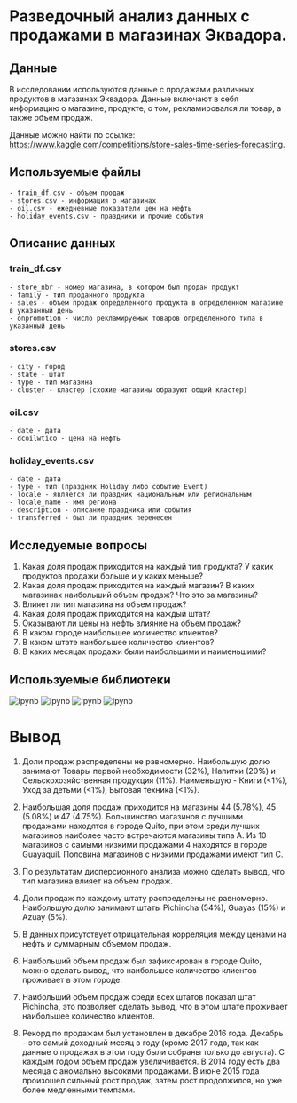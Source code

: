 # Разведочный анализ данных с продажами в магазинах Эквадора.

## Данные

В исследовании используются данные с продажами различных продуктов в магазинах Эквадора. Данные включают в себя информацию о магазине, продукте, о том, рекламировался ли товар, а также объем продаж.

Данные можно найти по ссылке: https://www.kaggle.com/competitions/store-sales-time-series-forecasting.

## Используемые файлы
```
- train_df.csv - объем продаж
- stores.csv - информация о магазинах
- oil.csv - ежедневные показатели цен на нефть
- holiday_events.csv - праздники и прочие события
```

## Описание данных

### train_df.csv

```
- store_nbr - номер магазина, в котором был продан продукт
- family - тип проданного продукта
- sales - объем продаж определенного продукта в определенном магазине в указанный день
- onpromotion - число рекламируемых товаров определенного типа в указанный день
```

### stores.csv

```
- city - город
- state - штат
- type - тип магазина
- cluster - кластер (схожие магазины образуют общий кластер)
```

### oil.csv

```
- date - дата
- dcoilwtico - цена на нефть
```

### holiday_events.csv

```
- date - дата
- type - тип (праздник Holiday либо событие Event)
- locale - является ли праздник национальным или региональным
- locale_name - имя региона
- description - описание праздника или события
- transferred - был ли праздник перенесен
```

## Исследуемые вопросы

1. Какая доля продаж приходится на каждый тип продукта? У каких продуктов продажи больше и у каких меньше?
2. Какая доля продаж приходится на каждый магазин? В каких магазинах наибольший объем продаж? Что это за магазины?
3. Влияет ли тип магазина на объем продаж?
4. Какая доля продаж приходится на каждый штат?
5. Оказывают ли цены на нефть влияние на объем продаж?
6. В каком городе наибольшее количество клиентов?
7. В каком штате наибольшее количество клиентов?
8. В каких месяцах продажи были наибольшими и наименьшими?

## Используемые библиотеки

![Ipynb](https://img.shields.io/badge/Python-pandas-blue.svg?style=flat&logo=python&logoColor=white)
![Ipynb](https://img.shields.io/badge/Python-numpy-blue.svg?style=flat&logo=python&logoColor=white)
![Ipynb](https://img.shields.io/badge/Python-plotly-blue.svg?style=flat&logo=python&logoColor=white)
![Ipynb](https://img.shields.io/badge/Python-scipy-blue.svg?style=flat&logo=python&logoColor=white)

# Вывод

1. Доли продаж распределены не равномерно. Наибольшую долю занимают Товары первой необходимости (32%), Напитки (20%) и Сельскохозяйственная продукция (11%). Наименьшую - Книги (<1%), Уход за детьми (<1%), Бытовая техника (<1%).

2. Наибольшая доля продаж приходится на магазины 44 (5.78%), 45 (5.08%) и 47 (4.75%). Большинство магазинов с лучшими продажами находятся в городе Quito, при этом среди лучших магазинов наиболее часто встречаются магазины типа A. Из 10 магазинов с самыми низкими продажами 4 находятся в городе Guayaquil. Половина магазинов с низкими продажами имеют тип C.

3. По результатам дисперсионного анализа можно сделать вывод, что тип магазина влияет на объем продаж.

4. Доли продаж по каждому штату распределены не равномерно. Наибольшую долю занимают штаты Pichincha (54%), Guayas (15%) и Azuay (5%).

5. В данных присутствует отрицательная корреляция между ценами на нефть и суммарным объемом продаж.

6. Наибольший объем продаж был зафиксирован в городе Quito, можно сделать вывод, что наибольшее количество клиентов проживает в этом городе.

7. Наибольший объем продаж среди всех штатов показал штат Pichincha, это позволяет сделать вывод, что в этом штате проживает наибольшее количество клиентов.

8. Рекорд по продажам был установлен в декабре 2016 года. Декабрь - это самый доходный месяц в году (кроме 2017 года, так как данные о продажах в этом году были собраны только до августа). С каждым годом объем продаж увеличивается. В 2014 году есть два месяца с аномально высокими продажами. В июне 2015 года произошел сильный рост продаж, затем рост продолжился, но уже более медленными темпами.
